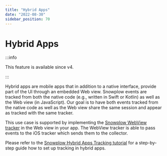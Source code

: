 ```yaml
---
title: "Hybrid Apps"
date: "2022-08-30"
sidebar_position: 70
---
```


# Hybrid Apps

:::info

This feature is available since v4.

:::

Hybrid apps are mobile apps that in addition to a native interface, provide part of the UI through an embedded Web view. Snowplow events are tracked from both the native code (e.g., written in Swift or Kotlin) as well as the Web view (in JavaScript). Our goal is to have both events tracked from the native code as well as the Web view share the same session and appear as tracked with the same tracker.

This use case is supported by implementing the [Snowplow WebView tracker](https://github.com/snowplow-incubator/snowplow-webview-tracker) in the Web view in your app. The WebView tracker is able to pass events to the iOS tracker which sends them to the collector.

Please refer to the [Snowplow Hybrid Apps Tracking tutorial](https://snowplow-incubator.github.io/snowplow-hybrid-apps-accelerator/) for a step-by-step guide how to set up tracking in hybrid apps.
